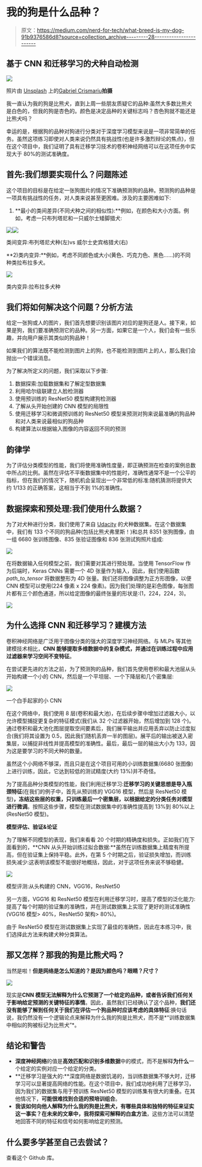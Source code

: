 # 我的狗是什么品种？

> 原文：<https://medium.com/nerd-for-tech/what-breed-is-my-dog-91b9376586d8?source=collection_archive---------28----------------------->

## 基于 CNN 和迁移学习的犬种自动检测

![](img/eef29f9a528be547728237e0e2eddd99.png)

照片由 [Unsplash](https://unsplash.com/photos/UcUROHSJfRA) 上的[Gabriel Crismariu](https://unsplash.com/@momentsbygabriel)**拍摄**

我一直认为我的狗是比熊犬，直到上周一些朋友质疑它的品种:虽然大多数比熊犬是白色的，但我的狗是杏色的。颜色是决定品种的关键标志吗？杏色狗就不能还是比熊犬吗？

幸运的是，根据狗的品种对狗进行分类对于深度学习模型来说是一项非常简单的任务。虽然这项练习即使对人类来说仍然具有挑战性(也是许多激烈辩论的焦点)，但在这个项目中，我们证明了具有迁移学习技术的卷积神经网络可以在这项任务中实现大于 80%的测试准确度。

## 首先:我们想要实现什么？问题陈述

这个项目的目标是在给定一张狗图片的情况下准确预测狗的品种。预测狗的品种是一项具有挑战性的任务，对人类来说甚至更困难。涉及的主要困难如下:

1.  **最小的类间差异(不同犬种之间的相似性):**例如，在颜色和大小方面。例如，考虑一只布列塔尼和一只威尔士矮脚猎犬:

![](img/df81b4e411ee036a2441df4badfbe773.png)![](img/c8f81b3229a2b7f9749e0753b4cb2a81.png)

类间变异:布列塔尼犬种(左)vs 威尔士史宾格猎犬(右)

**2)类内变异:**例如，考虑不同颜色或大小(黄色、巧克力色、黑色……)的不同种类拉布拉多犬。

![](img/c59f05d2242c8f5d22f2bb4c0dd1dae1.png)

类内变异:拉布拉多犬种

## 我们将如何解决这个问题？分析方法

给定一张狗或人的图片，我们首先想要识别该图片对应的是狗还是人。接下来，如果是狗，我们要准确预测它的品种。另一方面，如果它是一个人，我们会有一些乐趣，并向用户展示其类似的狗品种！

如果我们的算法既不能检测到图片上的狗，也不能检测到图片上的人，那么我们会抛出一个错误消息。

为了解决所定义的问题，我们采取以下步骤:

1.  数据探索:加载数据集和了解定型数据集
2.  利用哈尔级联建立人脸检测器
3.  使用预训练的 ResNet50 模型构建狗检测器
4.  了解从头开始创建的 CNN 模型的局限性
5.  使用迁移学习和微调预训练的 ResNet50 模型来预测对狗来说最准确的狗品种和对人类来说最相似的狗品种
6.  构建算法以根据输入图像的内容返回不同的预测

## 韵律学

为了评估分类模型的性能，我们将使用准确性度量，即正确预测在检查的案例总数中所占的比例。虽然在评估不平衡数据集中的性能时，准确性通常不是一个公平的指标，但在我们的情况下，随机机会呈现出一个非常低的标准:随机猜测将提供大约 1/133 的正确答案，这相当于不到 1%的准确性。

## 数据探索和预处理:我们使用什么数据？

为了对犬种进行分类，我们使用了来自 [Udacity](https://www.udacity.com/course/data-scientist-nanodegree--nd025?gclid=CjwKCAjwtJ2FBhAuEiwAIKu19nWOnIOcSVjRjKOGvBpY_x54xB4-CSNLbzG_yR6HyLcWvmbi_7F4IxoC2AYQAvD_BwE&utm_campaign=12906460312_c&utm_keyword=data%20scientist%20udacity_e&utm_medium=ads_r&utm_source=gsem_brand&utm_term=121838873459) 的犬种数据集。在这个数据集中，我们有 133 个不同的狗品种(包括比熊犬弗里斯！)和总共 8351 张狗图像，由一组 6680 张训练图像、835 张验证图像和 836 张测试狗照片组成:

![](img/e56f2ff1350f2de27f55c5cfc4f27b01.png)

在将数据输入任何模型之前，我们需要对其进行预处理。当使用 TensorFlow 作为后端时，Keras CNNs 需要一个 4D 张量作为输入，因此，我们使用函数 *path_to_tensor* 将数据整形为 4D 张量。我们还将图像调整为正方形图像，以便 CNN 模型可以使用(224 像素 x 224 像素)。因为我们处理的是彩色图像，每张图片都有三个颜色通道，所以给定图像的最终张量的形状是:(1，224，224，3)。

![](img/d856258abda62ee74c651d7ddb7a7ca8.png)

## 为什么选择 CNN 和迁移学习？建模方法

卷积神经网络是广泛用于图像分类的强大的深度学习神经网络。与 MLPs 等其他建模技术相比，**CNN 能够提取多维数据中的复杂模式，并通过在训练过程中应用过滤器来学习空间不变特征**。

在尝试更先进的方法之前，为了预测狗的品种，我们首先使用卷积和最大池层从头开始构建一个小的 CNN，然后是一个平坦层、一个下降层和几个密集层:

![](img/2a54d2f5e2b2e134914b4d68413f0965.png)

一个白手起家的小 CNN

在这个网络中，我们使用 8 层(卷积和最大池)，在后续步骤中增加过滤器大小，以允许模型捕捉更复杂的特征模式(我们从 32 个过滤器开始，然后增加到 128 个)。通过卷积和最大池化图层提取空间要素后，我们展平输出并应用丢弃以防止过度拟合(我们将其设置为 0.5，因此我们随机丢弃一半的图层)。展平后的输出被送入密集层，以捕捉非线性并提高模型的准确性。最后，最后一层的输出大小为 133，因为这是要学习的不同犬种的数量。

虽然这个小网络不够深，而且只是在这个项目可用的小训练数据集(6680 张图像)上进行训练，因此，它达到较低的测试精度(大约 13%)并不奇怪。

为了提高品种分类模型的性能，我们利用迁移学习:**迁移学习的关键思想是导入瓶颈特征**(在我们的例子中，首先从预训练的 VGG16 模型，然后是 ResNet50 模型)**，冻结这些层的权重，只训练最后一个密集层，以根据给定的分类任务对模型进行微调**。按照这些步骤，模型在测试数据集中的准确性提高到 13%到 80%以上(ResNet50 模型)。

**模型评估、验证&论证**

为了理解不同模型的表现，我们来看看 20 个时期的精确度和损失。正如我们在下面看到的，**CNN 从头开始训练过拟合数据:**虽然在训练数据集上精度有所提高，但在验证集上保持平稳。此外，在第 5 个时期之后，验证损失增加，而训练损失减少:这表明该模型不能很好地概括，因此，对于这项任务来说不够稳健。

![](img/2817efcab7df262368cbb68e1aa62e5c.png)

模型评测:从头构建的 CNN，VGG16，ResNet50

另一方面，VGG16 和 ResNet50 模型在利用迁移学习时，提高了模型的泛化能力:提高了每个时期的验证集的准确性，并在测试数据集上实现了更好的测试准确性(VGG16 模型> 40%，ResNet50 架构> 80%)。

由于 ResNet50 模型在测试数据集上实现了最佳的准确性，因此在本练习中，我们选择此方法来构建犬种分类算法。

## 那又怎样？那我的狗是比熊犬吗？

当然是啦！**但是网络是怎么知道的？是因为颜色吗？眼睛？尺寸？**

![](img/be1cbe6263be4d30199eca16869bb8c8.png)

现实是**CNN 模型无法解释为什么它预测了一个给定的品种，或者告诉我们任何关于影响给定预测的关键特征的事情**。因此，虽然我们已经确认了这个品种，**我们还没有能够了解到任何关于我们在评估一个狗品种时应该考虑的具体特征**:换句话说，我仍然没有一个逻辑论点来解释为什么我的狗是比熊犬，而不是*“训练数据集中相似的狗被标记为比熊犬”*。

## 结论和警告

*   **深度神经网络**的值是**高效匹配和识别多维数据**中的模式，而不是解释**为什么**一个给定的实例对应一个给定的分类。
*   **迁移学习是强大的:**深度网络是数据饥渴的，当训练数据集不够大时，迁移学习可以显著提高网络的性能。在这个项目中，我们成功地利用了迁移学习，因为我们的数据集与用于预训练 ResNet50 模型的训练集有很大的重叠。在其他情况下，**可能很难找到合适的预培训组合**。
*   **我该如何向他人解释为什么我的狗是比熊犬，有哪些具体和独特的特征来证实这一事实？**在未来的文章中，我将探索**可解释的白盒方法**，这些方法可以清楚地回答不同的特征和信号如何影响给定的预测。

## 什么要多学甚至自己去尝试？

查看这个 Github 库。